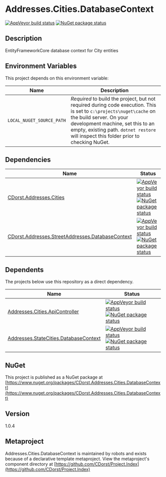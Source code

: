 # Addresses.Cities.DatabaseContext

[![AppVeyor build status](https://img.shields.io/appveyor/ci/cdorst/addresses-cities-databasecontext.svg?label=AppVeyor&style=for-the-badge)](https://ci.appveyor.com/project/cdorst/addresses-cities-databasecontext)
[![NuGet package status](https://img.shields.io/nuget/v/CDorst.Addresses.Cities.DatabaseContext.svg?label=NuGet&style=for-the-badge)](https://www.nuget.org/packages/CDorst.Addresses.Cities.DatabaseContext)

## Description

EntityFrameworkCore database context for City entities

## Environment Variables

This project depends on this environment variable:

Name | Description
---- | -----------
`LOCAL_NUGET_SOURCE_PATH` | *Required* to build the project, but not required during code execution. This is set to `c:\projects\nuget\cache` on the build server. On your development machine, set this to an empty, existing path. `dotnet restore` will inspect this folder prior to checking NuGet.

## Dependencies

Name | Status
---- | ------
[CDorst.Addresses.Cities](https://github.com/CDorst/Addresses.Cities) | [![AppVeyor build status](https://img.shields.io/appveyor/ci/cdorst/addresses-cities.svg?label=AppVeyor&style=flat-square)](https://ci.appveyor.com/project/cdorst/addresses-cities) [![NuGet package status](https://img.shields.io/nuget/v/CDorst.Addresses.Cities.svg?label=NuGet&style=flat-square)](https://www.nuget.org/packages/CDorst.Addresses.Cities)
[CDorst.Addresses.StreetAddresses.DatabaseContext](https://github.com/CDorst/Addresses.StreetAddresses.DatabaseContext) | [![AppVeyor build status](https://img.shields.io/appveyor/ci/cdorst/addresses-streetaddresses-databasecontext.svg?label=AppVeyor&style=flat-square)](https://ci.appveyor.com/project/cdorst/addresses-streetaddresses-databasecontext) [![NuGet package status](https://img.shields.io/nuget/v/CDorst.Addresses.StreetAddresses.DatabaseContext.svg?label=NuGet&style=flat-square)](https://www.nuget.org/packages/CDorst.Addresses.StreetAddresses.DatabaseContext)

## Dependents

The projects below use this repository as a direct dependency.

Name | Status
---- | ------
[Addresses.Cities.ApiController](https://github.com/CDorst/Addresses.Cities.ApiController) | [![AppVeyor build status](https://img.shields.io/appveyor/ci/cdorst/addresses-cities-apicontroller.svg?label=AppVeyor&style=flat-square)](https://ci.appveyor.com/project/cdorst/addresses-cities-apicontroller) [![NuGet package status](https://img.shields.io/nuget/v/CDorst.Addresses.Cities.ApiController.svg?label=NuGet&style=flat-square)](https://www.nuget.org/packages/CDorst.Addresses.Cities.ApiController)
[Addresses.StateCities.DatabaseContext](https://github.com/CDorst/Addresses.StateCities.DatabaseContext) | [![AppVeyor build status](https://img.shields.io/appveyor/ci/cdorst/addresses-statecities-databasecontext.svg?label=AppVeyor&style=flat-square)](https://ci.appveyor.com/project/cdorst/addresses-statecities-databasecontext) [![NuGet package status](https://img.shields.io/nuget/v/CDorst.Addresses.StateCities.DatabaseContext.svg?label=NuGet&style=flat-square)](https://www.nuget.org/packages/CDorst.Addresses.StateCities.DatabaseContext)

## NuGet


This project is published as a NuGet package at [https://www.nuget.org/packages/CDorst.Addresses.Cities.DatabaseContext](https://www.nuget.org/packages/CDorst.Addresses.Cities.DatabaseContext)

## Version

1.0.4

## Metaproject

Addresses.Cities.DatabaseContext is maintained by robots and exists because of a declarative template metaproject. View the metaproject's component directory at [https://github.com/CDorst/Project.Index](https://github.com/CDorst/Project.Index)

